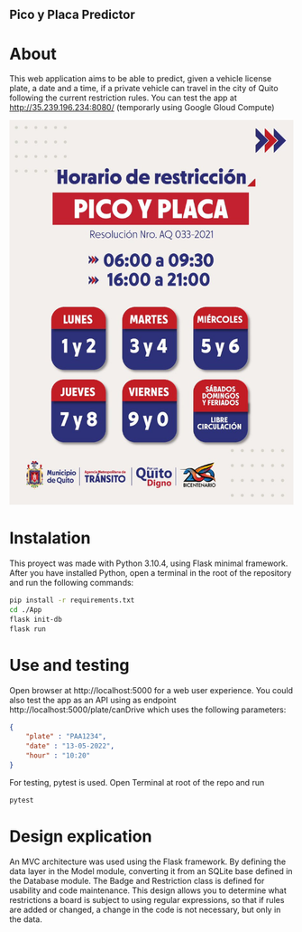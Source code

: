 ## Pico y Placa Predictor
# About
This web application aims to be able to predict, given a vehicle license plate, a date and a time, if a private vehicle can travel in the city of Quito following the current restriction rules. You can test the app at http://35.239.196.234:8080/ (temporarly using Google Gloud Compute)

![alt text](https://github.com/MateoCordova/PicoyPlaca/blob/master/App/Content/reglas.jpg?raw=true)

# Instalation

This proyect was made with Python 3.10.4, using Flask minimal framework. After you have installed Python, open a terminal in the root of the repository and run the following commands:

```bash
pip install -r requirements.txt
cd ./App
flask init-db
flask run
```

# Use and testing
Open browser at http://localhost:5000 for a web user experience. You could also test the app as an API using as endpoint  http://localhost:5000/plate/canDrive which uses the following parameters:

```json
{
    "plate" : "PAA1234",  
    "date" : "13-05-2022", 
    "hour" : "10:20" 
}
```

For testing, pytest is used. Open Terminal at root of the repo and run 

```bash
pytest
```

# Design explication

An MVC architecture was used using the Flask framework.
By defining the data layer in the Model module, converting it from an SQLite base defined in the Database module. The Badge and Restriction class is defined for usability and code maintenance. This design allows you to determine what restrictions a board is subject to using regular expressions, so that if rules are added or changed, a change in the code is not necessary, but only in the data.